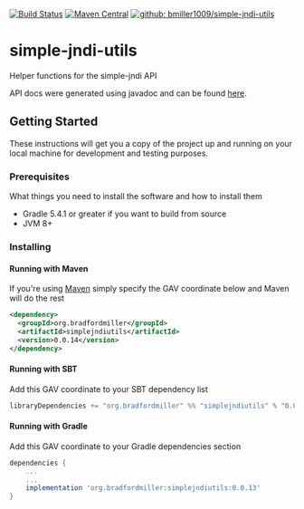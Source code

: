 [![Build Status](https://travis-ci.org/bmiller1009/simple-jndi-utils.svg?branch=master)](https://travis-ci.org/bmiller1009/simple-jndi-utils)
[![Maven Central](https://maven-badges.herokuapp.com/maven-central/org.bradfordmiller/simplejndiutils/badge.svg)](https://maven-badges.herokuapp.com/maven-central/org.bradfordmiller/simplejndiutils)
[![github: bmiller1009/simple-jndi-utils](https://img.shields.io/badge/github%3A-issues-blue.svg?style=flat-square)](https://github.com/bmiller1009/simple-jndi-utils/issues)

# simple-jndi-utils
Helper functions for the simple-jndi API

API docs were generated using javadoc and can be found [here](https://bmiller1009.github.io/simple-jndi-utils/).

## Getting Started

These instructions will get you a copy of the project up and running on your local machine for development and testing purposes.

### Prerequisites

What things you need to install the software and how to install them

* Gradle 5.4.1 or greater if you want to build from source
* JVM 8+

### Installing

#### Running with Maven

If you're using [Maven](maven.apache.org) simply specify the GAV coordinate below and Maven will do the rest

```xml
<dependency>
  <groupId>org.bradfordmiller</groupId>
  <artifactId>simplejndiutils</artifactId>
  <version>0.0.14</version>
</dependency>
```

#### Running with SBT

Add this GAV coordinate to your SBT dependency list

```sbt
libraryDependencies += "org.bradfordmiller" %% "simplejndiutils" % "0.0.14"
```

#### Running with Gradle

Add this GAV coordinate to your Gradle dependencies section

```gradle
dependencies {
    ...
    ...
    implementation 'org.bradfordmiller:simplejndiutils:0.0.13'
}
```
